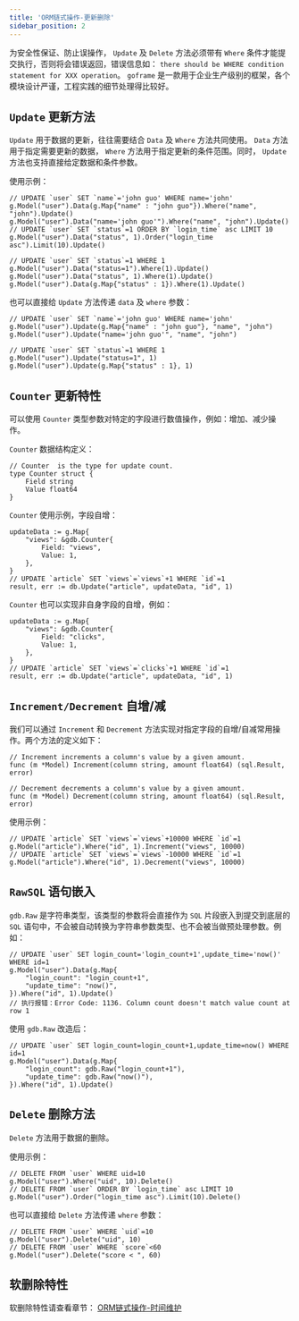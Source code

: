 ```yaml
---
title: 'ORM链式操作-更新删除'
sidebar_position: 2
---
```


为安全性保证、防止误操作， `Update` 及 `Delete` 方法必须带有 `Where` 条件才能提交执行，否则将会错误返回，错误信息如： `there should be WHERE condition statement for XXX operation`。 `goframe` 是一款用于企业生产级别的框架，各个模块设计严谨，工程实践的细节处理得比较好。

## `Update` 更新方法

`Update` 用于数据的更新，往往需要结合 `Data` 及 `Where` 方法共同使用。 `Data` 方法用于指定需要更新的数据， `Where` 方法用于指定更新的条件范围。同时， `Update` 方法也支持直接给定数据和条件参数。

使用示例：

```
// UPDATE `user` SET `name`='john guo' WHERE name='john'
g.Model("user").Data(g.Map{"name" : "john guo"}).Where("name", "john").Update()
g.Model("user").Data("name='john guo'").Where("name", "john").Update()
// UPDATE `user` SET `status`=1 ORDER BY `login_time` asc LIMIT 10
g.Model("user").Data("status", 1).Order("login_time asc").Limit(10).Update()

// UPDATE `user` SET `status`=1 WHERE 1
g.Model("user").Data("status=1").Where(1).Update()
g.Model("user").Data("status", 1).Where(1).Update()
g.Model("user").Data(g.Map{"status" : 1}).Where(1).Update()
```

也可以直接给 `Update` 方法传递 `data` 及 `where` 参数：

```
// UPDATE `user` SET `name`='john guo' WHERE name='john'
g.Model("user").Update(g.Map{"name" : "john guo"}, "name", "john")
g.Model("user").Update("name='john guo'", "name", "john")

// UPDATE `user` SET `status`=1 WHERE 1
g.Model("user").Update("status=1", 1)
g.Model("user").Update(g.Map{"status" : 1}, 1)
```

## `Counter` 更新特性

可以使用 `Counter` 类型参数对特定的字段进行数值操作，例如：增加、减少操作。

`Counter` 数据结构定义：

```
// Counter  is the type for update count.
type Counter struct {
	Field string
	Value float64
}
```

`Counter` 使用示例，字段自增：

```
updateData := g.Map{
	"views": &gdb.Counter{
        Field: "views",
        Value: 1,
    },
}
// UPDATE `article` SET `views`=`views`+1 WHERE `id`=1
result, err := db.Update("article", updateData, "id", 1)
```

`Counter` 也可以实现非自身字段的自增，例如：

```
updateData := g.Map{
	"views": &gdb.Counter{
        Field: "clicks",
        Value: 1,
    },
}
// UPDATE `article` SET `views`=`clicks`+1 WHERE `id`=1
result, err := db.Update("article", updateData, "id", 1)
```

## `Increment/Decrement` 自增/减

我们可以通过 `Increment` 和 `Decrement` 方法实现对指定字段的自增/自减常用操作。两个方法的定义如下：

```
// Increment increments a column's value by a given amount.
func (m *Model) Increment(column string, amount float64) (sql.Result, error)

// Decrement decrements a column's value by a given amount.
func (m *Model) Decrement(column string, amount float64) (sql.Result, error)
```

使用示例：

```
// UPDATE `article` SET `views`=`views`+10000 WHERE `id`=1
g.Model("article").Where("id", 1).Increment("views", 10000)
// UPDATE `article` SET `views`=`views`-10000 WHERE `id`=1
g.Model("article").Where("id", 1).Decrement("views", 10000)
```

## `RawSQL` 语句嵌入

`gdb.Raw` 是字符串类型，该类型的参数将会直接作为 `SQL` 片段嵌入到提交到底层的 `SQL` 语句中，不会被自动转换为字符串参数类型、也不会被当做预处理参数。例如：

```
// UPDATE `user` SET login_count='login_count+1',update_time='now()' WHERE id=1
g.Model("user").Data(g.Map{
    "login_count": "login_count+1",
    "update_time": "now()",
}).Where("id", 1).Update()
// 执行报错：Error Code: 1136. Column count doesn't match value count at row 1
```

使用 `gdb.Raw` 改造后：

```
// UPDATE `user` SET login_count=login_count+1,update_time=now() WHERE id=1
g.Model("user").Data(g.Map{
    "login_count": gdb.Raw("login_count+1"),
    "update_time": gdb.Raw("now()"),
}).Where("id", 1).Update()
```

## `Delete` 删除方法

`Delete` 方法用于数据的删除。

使用示例：

```
// DELETE FROM `user` WHERE uid=10
g.Model("user").Where("uid", 10).Delete()
// DELETE FROM `user` ORDER BY `login_time` asc LIMIT 10
g.Model("user").Order("login_time asc").Limit(10).Delete()
```

也可以直接给 `Delete` 方法传递 `where` 参数：

```
// DELETE FROM `user` WHERE `uid`=10
g.Model("user").Delete("uid", 10)
// DELETE FROM `user` WHERE `score`<60
g.Model("user").Delete("score < ", 60)
```

## 软删除特性

软删除特性请查看章节： [ORM链式操作-时间维护](output/goframe-v2.0-md/核心组件-重点/数据库ORM/ORM链式操作-重点/ORM链式操作-时间维护)